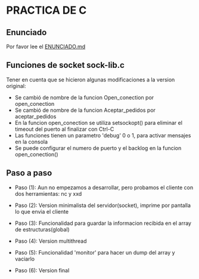 # PRACTICA DE C

## Enunciado

Por favor lee el [ENUNCIADO.md](https://github.com/oscarp-info/linux-exersices-in-C/blob/main/ENUNCIADO.md)

## Funciones de socket sock-lib.c

Tener en cuenta que se hicieron algunas modificaciones a la version original:

* Se cambió de nombre de la funcion Open_conection por open_conection
* Se cambió de nombre de la funcion  Aceptar_pedidos por aceptar_pedidos
* En la funcion open_conection se utiliza setsockopt() para eliminar el timeout del puerto al finalizar con Ctrl-C
* Las funciones tienen un parametro 'debug' 0 o 1, para activar mensajes en la consola
* Se puede configurar el numero de puerto y el backlog en la funcion open_conection()



## Paso a paso

* Paso (1): Aun no empezamos a desarrollar, pero probamos el cliente con dos herramientas: nc y xxd

* Paso (2): Version minimalista del servidor(socket), imprime por pantalla lo que envia el cliente

* Paso (3): Funcionalidad para guardar la informacion recibida en el array de estructuras(global)

* Paso (4): Version multithread

* Paso (5): Funcionalidad 'monitor' para hacer un dump del array y vaciarlo

* Paso (6): Version final




